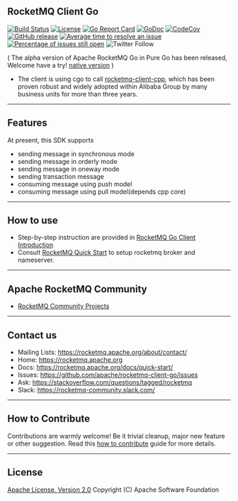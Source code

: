 ## RocketMQ Client Go 
[![Build Status](https://travis-ci.org/apache/rocketmq-client-go.svg?branch=native)](https://travis-ci.org/apache/rocketmq-client-go) 
[![License](https://img.shields.io/badge/license-Apache%202-4EB1BA.svg)](https://www.apache.org/licenses/LICENSE-2.0.html)
[![Go Report Card](https://goreportcard.com/badge/github.com/apache/rocketmq-client-go)](https://goreportcard.com/report/github.com/apache/rocketmq-client-go)
[![GoDoc](https://img.shields.io/badge/Godoc-reference-blue.svg)](https://godoc.org/github.com/apache/rocketmq-client-go)
[![CodeCov](https://codecov.io/gh/apache/rocketmq-client-go/branch/master/graph/badge.svg)](https://codecov.io/gh/apache/rocketmq-client-go)
[![GitHub release](https://img.shields.io/badge/release-download-default.svg)](https://github.com/apache/rocketmq-client-go/releases)
[![Average time to resolve an issue](http://isitmaintained.com/badge/resolution/apache/rocketmq-client-go.svg)](http://isitmaintained.com/project/apache/rocketmq-client-go "Average time to resolve an issue")
[![Percentage of issues still open](http://isitmaintained.com/badge/open/apache/rocketmq-client-go.svg)](http://isitmaintained.com/project/apache/rocketmq-client-go "Percentage of issues still open")
![Twitter Follow](https://img.shields.io/twitter/follow/ApacheRocketMQ?style=social)

( The alpha version of Apache RocketMQ Go in Pure Go has been released, Welcome have a try! [native version](https://github.com/apache/rocketmq-client-go/tree/native) )

* The client is using cgo to call [rocketmq-client-cpp](https://github.com/apache/rocketmq-client-cpp), which has been proven robust and widely adopted within Alibaba Group by many business units for more than three years.

----------
## Features
At present, this SDK supports
* sending message in synchronous mode
* sending message in orderly mode
* sending message in oneway mode
* sending transaction message
* consuming message using push model
* consuming message using pull model(depends cpp core)

----------
## How to use
* Step-by-step instruction are provided in [RocketMQ Go Client Introduction](./doc/Introduction.md)
* Consult [RocketMQ Quick Start](https://rocketmq.apache.org/docs/quick-start/) to setup rocketmq broker and nameserver.

----------
## Apache RocketMQ Community
* [RocketMQ Community Projects](https://github.com/apache/rocketmq-externals)

----------
## Contact us
* Mailing Lists: <https://rocketmq.apache.org/about/contact/>
* Home: <https://rocketmq.apache.org>
* Docs: <https://rocketmq.apache.org/docs/quick-start/>
* Issues: <https://github.com/apache/rocketmq-client-go/issues>
* Ask: <https://stackoverflow.com/questions/tagged/rocketmq>
* Slack: <https://rocketmq-community.slack.com/>
 
---------- 
## How to Contribute
  Contributions are warmly welcome! Be it trivial cleanup, major new feature or other suggestion. Read this [how to contribute](http://rocketmq.apache.org/docs/how-to-contribute/) guide for more details. 
   
   
----------
## License
  [Apache License, Version 2.0](http://www.apache.org/licenses/LICENSE-2.0.html) Copyright (C) Apache Software Foundation
